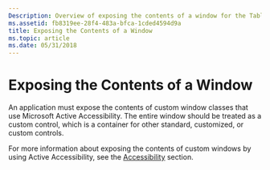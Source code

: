 ```yaml
---
Description: Overview of exposing the contents of a window for the Tablet PC.
ms.assetid: fb8319ee-28f4-483a-bfca-1cded4594d9a
title: Exposing the Contents of a Window
ms.topic: article
ms.date: 05/31/2018
---
```


# Exposing the Contents of a Window

An application must expose the contents of custom window classes that use Microsoft Active Accessibility. The entire window should be treated as a custom control, which is a container for other standard, customized, or custom controls.

For more information about exposing the contents of custom windows by using Active Accessibility, see the [Accessibility](https://docs.microsoft.com/windows/desktop/accessibility) section.

 

 



